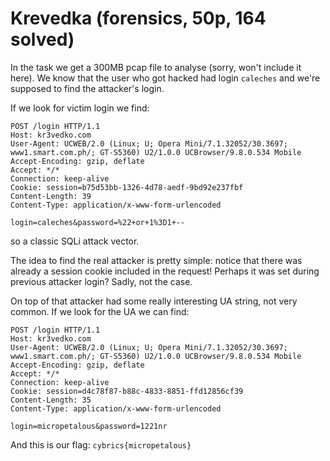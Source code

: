 # Krevedka (forensics, 50p, 164 solved)

In the task we get a 300MB pcap file to analyse (sorry, won't include it here).
We know that the user who got hacked had login `caleches` and we're supposed to find the attacker's login.

If we look for victim login we find:

```
POST /login HTTP/1.1
Host: kr3vedko.com
User-Agent: UCWEB/2.0 (Linux; U; Opera Mini/7.1.32052/30.3697; www1.smart.com.ph/; GT-S5360) U2/1.0.0 UCBrowser/9.8.0.534 Mobile
Accept-Encoding: gzip, deflate
Accept: */*
Connection: keep-alive
Cookie: session=b75d53bb-1326-4d78-aedf-9bd92e237fbf
Content-Length: 39
Content-Type: application/x-www-form-urlencoded

login=caleches&password=%22+or+1%3D1+--
```

so a classic SQLi attack vector.

The idea to find the real attacker is pretty simple: notice that there was already a session cookie included in the request! Perhaps it was set during previous attacker login?
Sadly, not the case.

On top of that attacker had some really interesting UA string, not very common.
If we look for the UA we can find:

```
POST /login HTTP/1.1
Host: kr3vedko.com
User-Agent: UCWEB/2.0 (Linux; U; Opera Mini/7.1.32052/30.3697; www1.smart.com.ph/; GT-S5360) U2/1.0.0 UCBrowser/9.8.0.534 Mobile
Accept-Encoding: gzip, deflate
Accept: */*
Connection: keep-alive
Cookie: session=d4c78f87-b88c-4833-8851-ffd12856cf39
Content-Length: 35
Content-Type: application/x-www-form-urlencoded

login=micropetalous&password=1221nr
```

And this is our flag: `cybrics{micropetalous}`
